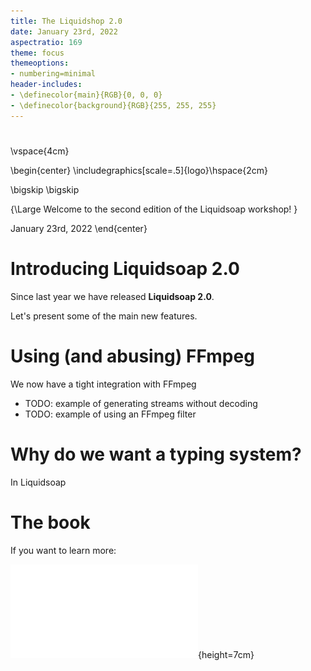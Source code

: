 ```yaml
---
title: The Liquidshop 2.0
date: January 23rd, 2022
aspectratio: 169
theme: focus
themeoptions:
- numbering=minimal
header-includes:
- \definecolor{main}{RGB}{0, 0, 0}
- \definecolor{background}{RGB}{255, 255, 255}
---
```


# 

\vspace{4cm}

\begin{center}
\includegraphics[scale=.5]{logo}\hspace{2cm}

\bigskip
\bigskip

{\Large
Welcome to the second edition of the Liquidsoap workshop!
}

January 23rd, 2022
\end{center}

# Introducing Liquidsoap 2.0

Since last year we have released **Liquidsoap 2.0**.

Let's present some of the main new features.

# Using (and abusing) FFmpeg

We now have a tight integration with FFmpeg

- TODO: example of generating streams without decoding
- TODO: example of using an FFmpeg filter

<!-- \part{The Liquidsoap typing system} -->
<!-- \partpage -->

# Why do we want a typing system?

In Liquidsoap




# The book

If you want to learn more:

![The book](book.pdf){height=7cm}
